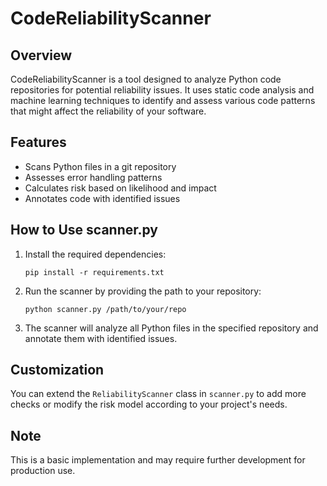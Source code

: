 # CodeReliabilityScanner

## Overview
CodeReliabilityScanner is a tool designed to analyze Python code repositories for potential reliability issues. It uses static code analysis and machine learning techniques to identify and assess various code patterns that might affect the reliability of your software.

## Features
- Scans Python files in a git repository
- Assesses error handling patterns
- Calculates risk based on likelihood and impact
- Annotates code with identified issues

## How to Use scanner.py

1. Install the required dependencies:
   ```
   pip install -r requirements.txt
   ```

2. Run the scanner by providing the path to your repository:
   ```
   python scanner.py /path/to/your/repo
   ```

4. The scanner will analyze all Python files in the specified repository and annotate them with identified issues.

## Customization
You can extend the `ReliabilityScanner` class in `scanner.py` to add more checks or modify the risk model according to your project's needs.

## Note
This is a basic implementation and may require further development for production use.
